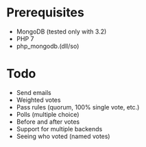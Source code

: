 # Prerequisites
- MongoDB (tested only with 3.2)
- PHP 7
- php_mongodb.(dll/so)

# Todo
- Send emails
- Weighted votes
- Pass rules (quorum, 100% single vote, etc.)
- Polls (multiple choice)
- Before and after votes
- Support for multiple backends
- Seeing who voted (named votes)